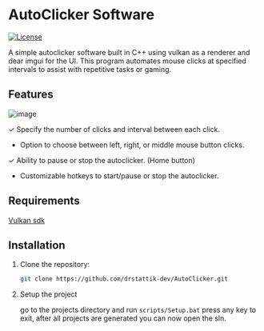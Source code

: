 # AutoClicker Software

[![License](https://img.shields.io/badge/license-MIT-blue.svg)](https://opensource.org/licenses/MIT)

A simple autoclicker software built in C++ using vulkan as a renderer and dear imgui for the UI. This program automates mouse clicks at specified intervals to assist with repetitive tasks or gaming.

## Features
![image](https://github.com/drstattik-dev/AutoClicker/assets/54222325/6dc45cfd-2f29-4f50-9eec-511eac0d1176)


✓ Specify the number of clicks and interval between each click.

- Option to choose between left, right, or middle mouse button clicks.

✓ Ability to pause or stop the autoclicker. (Home button)

- Customizable hotkeys to start/pause or stop the autoclicker.

## Requirements
[Vulkan sdk](https://vulkan.lunarg.com/sdk/home "Vulkans latest SDK")


## Installation

1. Clone the repository:

   ```bash
   git clone https://github.com/drstattik-dev/AutoClicker.git
   
2. Setup the project
   
   go to the projects directory and run ```scripts/Setup.bat``` press any key to exit, after all projects are generated you can now open the sln.
